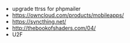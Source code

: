 - upgrade ttrss for phpmailer
- https://owncloud.com/products/mobileapps/
- https://syncthing.net/
- http://thebookofshaders.com/04/
- U2F

